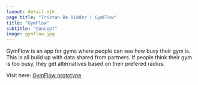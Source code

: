 ```yaml
---
layout: detail.njk
page_title: "Tristan De Ridder | GymFlow"
title: "GymFlow"
subtitle: "Concept"
image: gymflow.jpg
---
```


GymFlow is an app for gyms where people can see how busy their gym is. This is all build up with data shared from partners. If people think their gym is too busy, they get alternatives based on their prefered radius.

Visit here: [GymFlow prototype](https://www.figma.com/proto/SAE5rrXxbg4noyoQ3usfp2/TristanDeRidder_GymFlow?page-id=1%3A4&type=design&node-id=7-783&viewport=221%2C669%2C0.17&t=vjeobGtWVFTuI6d9-1&scaling=scale-down&starting-point-node-id=7%3A783&mode=design)
